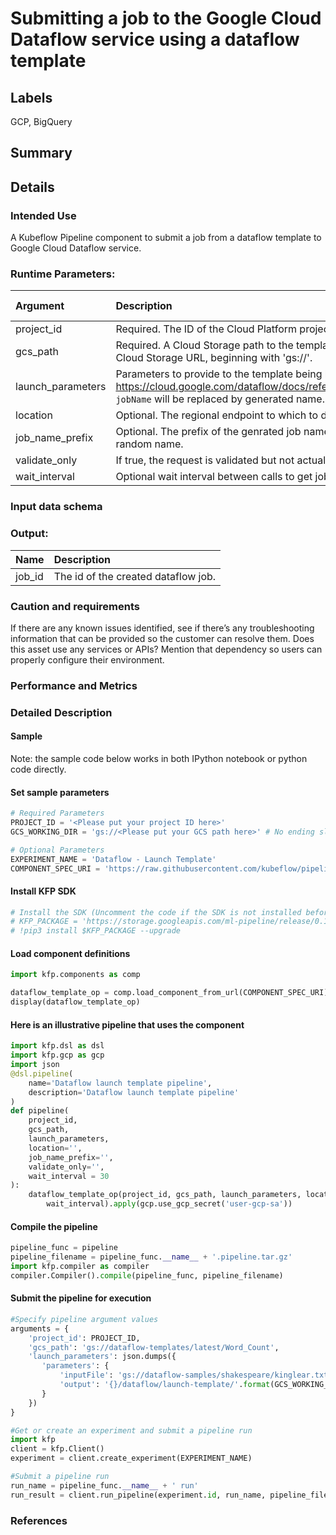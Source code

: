 
# Submitting a job to the Google Cloud Dataflow service using a dataflow template <!-- this is the title-->

## Labels
GCP, BigQuery

## Summary

<!--- why the user wants to use this
- key technologies used -->


## Details

### Intended Use

A Kubeflow Pipeline component to submit a job from a dataflow template to Google Cloud Dataflow service.

### Runtime Parameters: <!--- input the missing details-->
Argument | Description | Optional | Data type | Accepted values | Default |
:--- | :---- | :--- | :---- | :--- | :---- | 
project_id | Required. The ID of the Cloud Platform project that the job belongs to.| | | | |
gcs_path | Required. A Cloud Storage path to the template from which to create the job. Must be valid Cloud Storage URL, beginning with 'gs://'.| | | | |
launch_parameters | Parameters to provide to the template being launched. Schema defined in https://cloud.google.com/dataflow/docs/reference/rest/v1b3/LaunchTemplateParameters. `jobName` will be replaced by generated name. | | | | |
location | Optional. The regional endpoint to which to direct the request. | | | | |
job_name_prefix |  Optional. The prefix of the genrated job name. If not provided, the method will generated a random name.
validate_only | If true, the request is validated but not actually executed. Defaults to false. | | | | |
wait_interval | Optional wait interval between calls to get job status. Defaults to 30. | | | | |

### Input data schema
<!--Description of the inputs (data, parameters, scripts, etc.) the pipeline ingests.
* P0: High-level description of inputs
* P1: Fields & definitions
* P1: Sample data (text/images/etc.)
* P1: Data formatting requirements. Size and other limitations.
* P2: Link to sample datasets if available
Make sure the customer is clear on what to provide.
Is it one file or several? What format(s)?
If the input is identified by a path to a location (like a local directory, or Cloud Storage bucket), what exactly should be in that location? A file with a particular name, format, etc.?
If it is a script, what is the expected language?
If input data is specified in runtime parameters, make sure the arguments mentioned here and in the runtime parameter table are identical.-->

### Output:
<!--Description of what a deployed pipeline generates.
* P0: High-level description of output
* P1: Fields & definitions
* P1: Sample data
* P1: Side-effects (e.g. data transformed along the way)
What is the output, exactly? Trained models, model metrics, predictions, transformed data?
Where can the customer find the output? If the output location is specified in runtime parameters, make sure the arguments mentioned here and in the runtime parameter table are identical.
How many files will there be, and what formats will they be in?
Anything else the customer should know about the expected file names, sizes, or other metadata?  -->

Name | Description
:--- | :----------
job_id | The id of the created dataflow job.

### Caution and requirements
<!--P1: Data requirements (you need at least X samples…)
* P1: Cluster requirements
* P1: Resource access (external/3rd party services it needs access to)
* P1: Other prerequisites (e.g. access tokens for 3rd party solutions)
* P1: Known issues & limitations
* P1: Ethical considerations
* P2: Data assumptions/limitations (examples: implications of models being trained will be enriched with Google-proprietary data, face detection was trained on biased data)-->

If there are any known issues identified, see if there’s any troubleshooting information that can be provided so the customer can resolve them.
Does this asset use any services or APIs? Mention that dependency so users can properly configure their environment.

### Performance and Metrics

<!--Generated metrics and other indicators to evaluate the impact of deploying the pipeline
* P2: Latency
* P2: Accuracy
* P2: Cost
* P2: Benchmarks 
If possible, describe the environment in which the above measurements were made so the customer can compare apples to apples. -->


### Detailed Description

<!--Description of the inner workings and the components of the pipeline (especially if multi-step pipeline).
* P0: How to run it locally and how to use it in a pipeline
* P1: Description of each step/container in the pipeline (example)
* P1: High-level purpose of each step (e.g. preprocessing, training, serving)
* P1: Static DAG (alpha: screenshot manually inserted by publisher)
* P2: Input/Output & inner workings of each step
* P2: Links to docker files and source used to create each container
* P2: Links to code (Python, etc.) 
If open source: Link to source code, location of container, type of registry, etc.
If a download: Describe the artifact (file type, name, size)
Most important is that how to use the pipeline or pipeline component is crystal clear. If there are multiple ways to use it (like locally and then deployed in the cloud), make sure each way has a separate, complete procedure describing how to use it (install/run/deploy/etc).
For pipelines, make sure that the version of Kubeflow that was used to create the pipeline is stated.
If the asset uses a particular algorithm, training approach, or other defining feature, make sure there’s a sentence or two about what it is and why it is being used (what’s the value compared to other approaches?).
Any information about technologies or environment that is good to know but not key enough to go in the summary or intended use sections should go here. For example, whether or not a Tensorflow model uses eager execution.--->


#### Sample

Note: the sample code below works in both IPython notebook or python code directly.

#### Set sample parameters


```python
# Required Parameters
PROJECT_ID = '<Please put your project ID here>'
GCS_WORKING_DIR = 'gs://<Please put your GCS path here>' # No ending slash

# Optional Parameters
EXPERIMENT_NAME = 'Dataflow - Launch Template'
COMPONENT_SPEC_URI = 'https://raw.githubusercontent.com/kubeflow/pipelines/master/components/gcp/dataflow/launch_template/component.yaml'
```

#### Install KFP SDK


```python
# Install the SDK (Uncomment the code if the SDK is not installed before)
# KFP_PACKAGE = 'https://storage.googleapis.com/ml-pipeline/release/0.1.11/kfp.tar.gz'
# !pip3 install $KFP_PACKAGE --upgrade
```

#### Load component definitions


```python
import kfp.components as comp

dataflow_template_op = comp.load_component_from_url(COMPONENT_SPEC_URI)
display(dataflow_template_op)
```

#### Here is an illustrative pipeline that uses the component


```python
import kfp.dsl as dsl
import kfp.gcp as gcp
import json
@dsl.pipeline(
    name='Dataflow launch template pipeline',
    description='Dataflow launch template pipeline'
)
def pipeline(
    project_id, 
    gcs_path, 
    launch_parameters, 
    location='', 
    job_name_prefix='', 
    validate_only='', 
    wait_interval = 30
):
    dataflow_template_op(project_id, gcs_path, launch_parameters, location, job_name_prefix, validate_only, 
        wait_interval).apply(gcp.use_gcp_secret('user-gcp-sa'))
```

#### Compile the pipeline


```python
pipeline_func = pipeline
pipeline_filename = pipeline_func.__name__ + '.pipeline.tar.gz'
import kfp.compiler as compiler
compiler.Compiler().compile(pipeline_func, pipeline_filename)
```

#### Submit the pipeline for execution


```python
#Specify pipeline argument values
arguments = {
    'project_id': PROJECT_ID,
    'gcs_path': 'gs://dataflow-templates/latest/Word_Count',
    'launch_parameters': json.dumps({
       'parameters': {
           'inputFile': 'gs://dataflow-samples/shakespeare/kinglear.txt',
           'output': '{}/dataflow/launch-template/'.format(GCS_WORKING_DIR)
       }
    })
}

#Get or create an experiment and submit a pipeline run
import kfp
client = kfp.Client()
experiment = client.create_experiment(EXPERIMENT_NAME)

#Submit a pipeline run
run_name = pipeline_func.__name__ + ' run'
run_result = client.run_pipeline(experiment.id, run_name, pipeline_filename, arguments)
```
### References

<!--* P2: Links to papers
* P2: Links to publisher website -->
